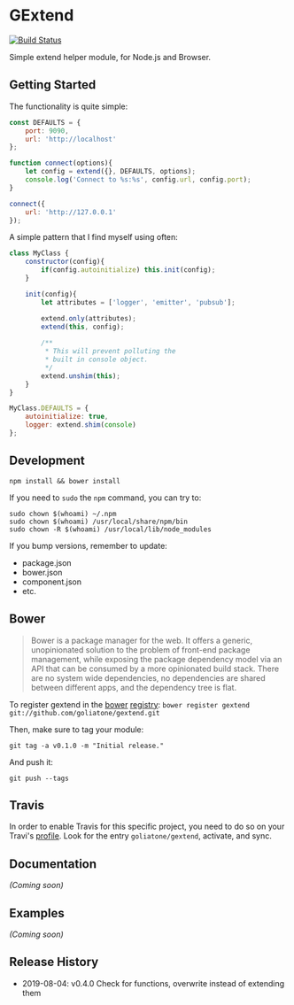 # GExtend

[![Build Status](https://secure.travis-ci.org/goliatone/gextend.png)](http://travis-ci.org/goliatone/gextend)

Simple extend helper module, for Node.js and Browser.

## Getting Started

The functionality is quite simple:

```js
const DEFAULTS = {
    port: 9090,
    url: 'http://localhost'
};

function connect(options){
    let config = extend({}, DEFAULTS, options);
    console.log('Connect to %s:%s', config.url, config.port);
}

connect({
    url: 'http://127.0.0.1'
});
```

A simple pattern that I find myself using often:


```js
class MyClass {
    constructor(config){
        if(config.autoinitialize) this.init(config);
    }

    init(config){
        let attributes = ['logger', 'emitter', 'pubsub'];

        extend.only(attributes);
        extend(this, config);
        
        /**
         * This will prevent polluting the 
         * built in console object.
         */ 
        extend.unshim(this);
    }
}

MyClass.DEFAULTS = {
    autoinitialize: true,
    logger: extend.shim(console)
};
```

## Development
`npm install && bower install`

If you need to `sudo` the `npm` command, you can try to:

```terminal
sudo chown $(whoami) ~/.npm
sudo chown $(whoami) /usr/local/share/npm/bin
sudo chown -R $(whoami) /usr/local/lib/node_modules
```

If you bump versions, remember to update:
- package.json
- bower.json
- component.json
- etc.


## Bower
>Bower is a package manager for the web. It offers a generic, unopinionated solution to the problem of front-end package management, while exposing the package dependency model via an API that can be consumed by a more opinionated build stack. There are no system wide dependencies, no dependencies are shared between different apps, and the dependency tree is flat.

To register gextend in the [bower](http://bower.io/) [registry](http://sindresorhus.com/bower-components/):
`bower register gextend git://github.com/goliatone/gextend.git`

Then, make sure to tag your module:

`git tag -a v0.1.0 -m "Initial release."`

And push it:

`git push --tags`


## Travis
In order to enable Travis for this specific project, you need to do so on your Travi's [profile](https://travis-ci.org/profile). Look for the entry `goliatone/gextend`, activate, and sync.


## Documentation
_(Coming soon)_

## Examples
_(Coming soon)_

## Release History
* 2019-08-04: v0.4.0 Check for functions, overwrite instead of extending them
